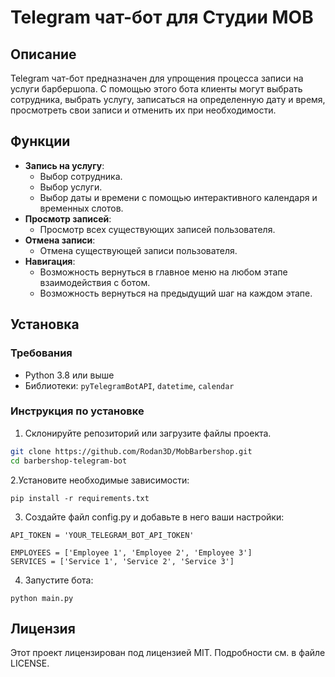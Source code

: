 # Telegram чат-бот для Студии MOB

## Описание

Telegram чат-бот предназначен для упрощения процесса записи на услуги барбершопа. С помощью этого бота клиенты могут выбрать сотрудника, выбрать услугу, записаться на определенную дату и время, просмотреть свои записи и отменить их при необходимости.

## Функции

- **Запись на услугу**:
  - Выбор сотрудника.
  - Выбор услуги.
  - Выбор даты и времени с помощью интерактивного календаря и временных слотов.
- **Просмотр записей**:
  - Просмотр всех существующих записей пользователя.
- **Отмена записи**:
  - Отмена существующей записи пользователя.
- **Навигация**:
  - Возможность вернуться в главное меню на любом этапе взаимодействия с ботом.
  - Возможность вернуться на предыдущий шаг на каждом этапе.

## Установка

### Требования

- Python 3.8 или выше
- Библиотеки: `pyTelegramBotAPI`, `datetime`, `calendar`

### Инструкция по установке

1. Склонируйте репозиторий или загрузите файлы проекта.

```bash
git clone https://github.com/Rodan3D/MobBarbershop.git
cd barbershop-telegram-bot
```

2.Установите необходимые зависимости:
```
pip install -r requirements.txt
```
3. Создайте файл config.py и добавьте в него ваши настройки:

```
API_TOKEN = 'YOUR_TELEGRAM_BOT_API_TOKEN'

EMPLOYEES = ['Employee 1', 'Employee 2', 'Employee 3']
SERVICES = ['Service 1', 'Service 2', 'Service 3']
```
4. Запустите бота:
```
python main.py
```
## Лицензия

Этот проект лицензирован под лицензией MIT. Подробности см. в файле LICENSE.

